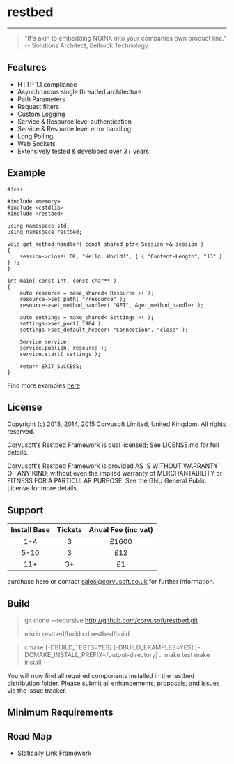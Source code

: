 # restbed

----------

> "It's akin to embedding NGINX into your companies own product line."
>  -- Solutions Architect, Bellrock Technology

## Features

 - HTTP 1.1 compliance
 - Asynchronous single threaded architecture
 - Path Parameters
 - Request filters
 - Custom Logging
 - Service & Resource level authentication
 - Service & Resource level error handling
 - Long Polling
 - Web Sockets
 - Extensively tested & developed over 3+ years

## Example


```
#!c++

#include <memory>
#include <cstdlib>
#include <restbed>

using namespace std;
using namespace restbed;

void get_method_handler( const shared_ptr< Session >& session )
{
    session->close( OK, "Hello, World!", { { "Content-Length", "13" } } );
}

int main( const int, const char** )
{
    auto resource = make_shared< Resource >( );
    resource->set_path( "/resource" );
    resource->set_method_handler( "GET", &get_method_handler );

    auto settings = make_shared< Settings >( );
    settings->set_port( 1984 );
    settings->set_default_header( "Connection", "close" );

    Service service;
    service.publish( resource );
    service.start( settings );
    
    return EXIT_SUCCESS;
}
```

Find more examples [here](http://google.com)

## License

Copyright (c) 2013, 2014, 2015 Corvusoft Limited, United Kingdom. All rights reserved.

Corvusoft's Restbed Framework is dual licensed; See LICENSE.md for full details.

Corvusoft's Restbed Framework is provided AS IS WITHOUT WARRANTY OF ANY KIND; without
even the implied warranty of MERCHANTABILITY or FITNESS FOR A PARTICULAR PURPOSE.
See the GNU General Public License for more details.

## Support

| Install Base   |        Tickets      |      Anual Fee (inc vat)  |
| :------------: |:-------------------:|:-------------------------:| 
|     1-4      |          3          |         £1600             | 
|     5-10     |          3          |         £12               |
|     11+      |          3+         |         £1                |

purchase here or contact sales@corvusoft.co.uk for further information.

## Build

> git clone --recursive http://github.com/corvusoft/restbed.git
>
> mkdir restbed/build
> cd restbed/build
 
> cmake [-DBUILD_TESTS=YES] [-DBUILD_EXAMPLES=YES] [-DCMAKE_INSTALL_PREFIX=/output-directory] ..
> make test
> make install

You will now find all required components installed in the restbed distribution folder.  Please submit all enhancements, proposals, and issues via the issue tracker.

## Minimum Requirements

## Road Map

 - Statically Link Framework